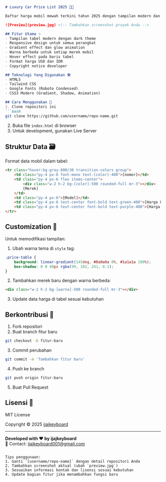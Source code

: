 ```markdown
# Luxury Car Price List 2025 🚗💨

Daftar harga mobil mewah terkini tahun 2025 dengan tampilan modern dan responsif

![Preview](preview.jpg) <!-- Tambahkan screenshot proyek Anda -->

## Fitur Utama ✨
- Tampilan tabel modern dengan dark theme
- Responsive design untuk semua perangkat
- Gradient effect dan glow animation
- Warna berbeda untuk setiap merek mobil
- Hover effect pada baris tabel
- Format harga USD dan IDR
- Copyright notice developer

## Teknologi Yang Digunakan 🛠️
- HTML5
- Tailwind CSS
- Google Fonts (Roboto Condensed)
- CSS3 Modern (Gradient, Shadow, Animation)

## Cara Menggunakan 🚀
1. Clone repositori ini
```bash
git clone https://github.com/username/repo-name.git
```
2. Buka file `index.html` di browser
3. Untuk development, gunakan Live Server

## Struktur Data 🗃️
Format data mobil dalam tabel:
```html
<tr class="hover:bg-gray-800/30 transition-colors group">
    <td class="py-4 px-6 font-mono text-[color]-400">[nomor]</td>
    <td class="py-4 px-6 flex items-center">
        <div class="w-2 h-2 bg-[color]-500 rounded-full mr-3"></div>
        [Merek]
    </td>
    <td class="py-4 px-6">[Model]</td>
    <td class="py-4 px-6 text-center font-bold text-green-400">[Harga USD]</td>
    <td class="py-4 px-6 text-center font-bold text-purple-400">[Harga IDR]</td>
</tr>
```

## Customization 🎨
Untuk memodifikasi tampilan:
1. Ubah warna tema di `style` tag:
```css
.price-table {
    background: linear-gradient(145deg, #0a0a0a 0%, #1a1a1a 100%);
    box-shadow: 0 0 40px rgba(99, 102, 241, 0.1);
}
```
2. Tambahkan merek baru dengan warna berbeda:
```html
<div class="w-2 h-2 bg-[warna]-500 rounded-full mr-3"></div>
```
3. Update data harga di tabel sesuai kebutuhan

## Berkontribusi 🤝
1. Fork repositori
2. Buat branch fitur baru
```bash
git checkout -b fitur-baru
```
3. Commit perubahan
```bash
git commit -m 'Tambahkan fitur baru'
```
4. Push ke branch
```bash
git push origin fitur-baru
```
5. Buat Pull Request

## Lisensi 📄
MIT License

Copyright © 2025 [ijajkeyboard](https://github.com/IJAJM)

---

**Developed with ❤️ by ijajkeyboard**  
📧 Contact: [ijajkeyboard001@gmail.com](mailto:ijajkeyboard001@gmail.com)
```

Tips penggunaan:
1. Ganti `[username/repo-name]` dengan detail repositori Anda
2. Tambahkan screenshot aktual (ubah `preview.jpg`)
3. Sesuaikan informasi kontak dan lisensi sesuai kebutuhan
4. Update bagian fitur jika menambahkan fungsi baru
